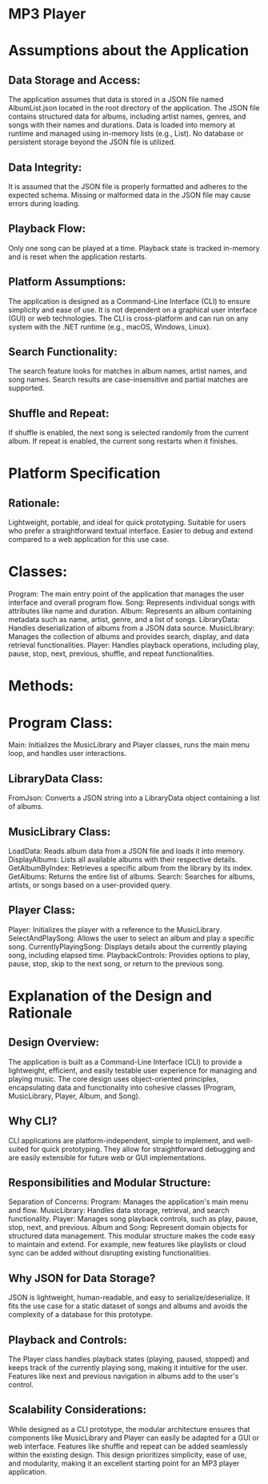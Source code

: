 # MP3 Player
# Assumptions about the Application
## Data Storage and Access:
The application assumes that data is stored in a JSON file named AlbumList.json located in the root directory of the application.
The JSON file contains structured data for albums, including artist names, genres, and songs with their names and durations.
Data is loaded into memory at runtime and managed using in-memory lists (e.g., List<Album>).
No database or persistent storage beyond the JSON file is utilized.
## Data Integrity:
It is assumed that the JSON file is properly formatted and adheres to the expected schema.
Missing or malformed data in the JSON file may cause errors during loading.
## Playback Flow:
Only one song can be played at a time.
Playback state is tracked in-memory and is reset when the application restarts.
## Platform Assumptions:
The application is designed as a Command-Line Interface (CLI) to ensure simplicity and ease of use.
It is not dependent on a graphical user interface (GUI) or web technologies.
The CLI is cross-platform and can run on any system with the .NET runtime (e.g., macOS, Windows, Linux).
## Search Functionality:
The search feature looks for matches in album names, artist names, and song names.
Search results are case-insensitive and partial matches are supported.
## Shuffle and Repeat:
If shuffle is enabled, the next song is selected randomly from the current album.
If repeat is enabled, the current song restarts when it finishes.
# Platform Specification
## Rationale:
Lightweight, portable, and ideal for quick prototyping.
Suitable for users who prefer a straightforward textual interface.
Easier to debug and extend compared to a web application for this use case.

# Classes:
Program: The main entry point of the application that manages the user interface and overall program flow.
Song: Represents individual songs with attributes like name and duration.
Album: Represents an album containing metadata such as name, artist, genre, and a list of songs.
LibraryData: Handles deserialization of albums from a JSON data source.
MusicLibrary: Manages the collection of albums and provides search, display, and data retrieval functionalities.
Player: Handles playback operations, including play, pause, stop, next, previous, shuffle, and repeat functionalities.
# Methods:
# Program Class:
Main: Initializes the MusicLibrary and Player classes, runs the main menu loop, and handles user interactions.

## LibraryData Class:
FromJson: Converts a JSON string into a LibraryData object containing a list of albums.

## MusicLibrary Class:
LoadData: Reads album data from a JSON file and loads it into memory.
DisplayAlbums: Lists all available albums with their respective details.
GetAlbumByIndex: Retrieves a specific album from the library by its index.
GetAlbums: Returns the entire list of albums.
Search: Searches for albums, artists, or songs based on a user-provided query.

## Player Class:
Player: Initializes the player with a reference to the MusicLibrary.
SelectAndPlaySong: Allows the user to select an album and play a specific song.
CurrentlyPlayingSong: Displays details about the currently playing song, including elapsed time.
PlaybackControls: Provides options to play, pause, stop, skip to the next song, or return to the previous song.


# Explanation of the Design and Rationale
## Design Overview:
The application is built as a Command-Line Interface (CLI) to provide a lightweight, efficient, and easily testable user experience for managing and playing music.
The core design uses object-oriented principles, encapsulating data and functionality into cohesive classes (Program, MusicLibrary, Player, Album, and Song).
## Why CLI?
CLI applications are platform-independent, simple to implement, and well-suited for quick prototyping.
They allow for straightforward debugging and are easily extensible for future web or GUI implementations.
## Responsibilities and Modular Structure:
Separation of Concerns:
Program: Manages the application's main menu and flow.
MusicLibrary: Handles data storage, retrieval, and search functionality.
Player: Manages song playback controls, such as play, pause, stop, next, and previous.
Album and Song: Represent domain objects for structured data management.
This modular structure makes the code easy to maintain and extend. For example, new features like playlists or cloud sync can be added without disrupting existing functionalities.
## Why JSON for Data Storage?
JSON is lightweight, human-readable, and easy to serialize/deserialize.
It fits the use case for a static dataset of songs and albums and avoids the complexity of a database for this prototype.
## Playback and Controls:
The Player class handles playback states (playing, paused, stopped) and keeps track of the currently playing song, making it intuitive for the user.
Features like next and previous navigation in albums add to the user's control.
## Scalability Considerations:
While designed as a CLI prototype, the modular architecture ensures that components like MusicLibrary and Player can easily be adapted for a GUI or web interface.
Features like shuffle and repeat can be added seamlessly within the existing design.
This design prioritizes simplicity, ease of use, and modularity, making it an excellent starting point for an MP3 player application. 


